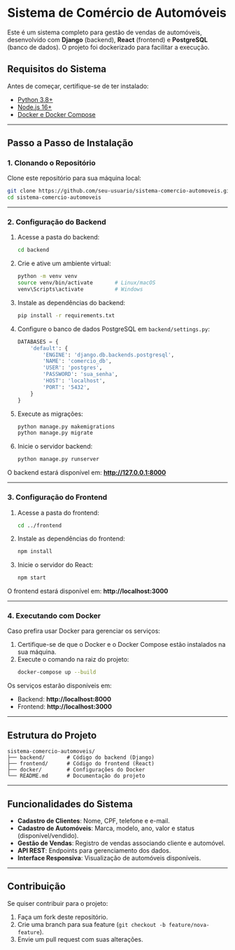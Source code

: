
# **Sistema de Comércio de Automóveis**

Este é um sistema completo para gestão de vendas de automóveis, desenvolvido com **Django** (backend), **React** (frontend) e **PostgreSQL** (banco de dados). O projeto foi dockerizado para facilitar a execução.

## **Requisitos do Sistema**
Antes de começar, certifique-se de ter instalado:
- [Python 3.8+](https://www.python.org/downloads/)
- [Node.js 16+](https://nodejs.org/)
- [Docker e Docker Compose](https://docs.docker.com/get-docker/)

---

## **Passo a Passo de Instalação**

### **1. Clonando o Repositório**
Clone este repositório para sua máquina local:
```bash
git clone https://github.com/seu-usuario/sistema-comercio-automoveis.git
cd sistema-comercio-automoveis
```

---

### **2. Configuração do Backend**

1. Acesse a pasta do backend:
   ```bash
   cd backend
   ```

2. Crie e ative um ambiente virtual:
   ```bash
   python -m venv venv
   source venv/bin/activate       # Linux/macOS
   venv\Scripts\activate          # Windows
   ```

3. Instale as dependências do backend:
   ```bash
   pip install -r requirements.txt
   ```

4. Configure o banco de dados PostgreSQL em `backend/settings.py`:
   ```python
   DATABASES = {
       'default': {
           'ENGINE': 'django.db.backends.postgresql',
           'NAME': 'comercio_db',
           'USER': 'postgres',
           'PASSWORD': 'sua_senha',
           'HOST': 'localhost',
           'PORT': '5432',
       }
   }
   ```

5. Execute as migrações:
   ```bash
   python manage.py makemigrations
   python manage.py migrate
   ```

6. Inicie o servidor backend:
   ```bash
   python manage.py runserver
   ```

O backend estará disponível em: **http://127.0.0.1:8000**

---

### **3. Configuração do Frontend**

1. Acesse a pasta do frontend:
   ```bash
   cd ../frontend
   ```

2. Instale as dependências do frontend:
   ```bash
   npm install
   ```

3. Inicie o servidor do React:
   ```bash
   npm start
   ```

O frontend estará disponível em: **http://localhost:3000**

---

### **4. Executando com Docker**

Caso prefira usar Docker para gerenciar os serviços:

1. Certifique-se de que o Docker e o Docker Compose estão instalados na sua máquina.
2. Execute o comando na raiz do projeto:
   ```bash
   docker-compose up --build
   ```

Os serviços estarão disponíveis em:
- Backend: **http://localhost:8000**
- Frontend: **http://localhost:3000**

---

## **Estrutura do Projeto**

```
sistema-comercio-automoveis/
├── backend/       # Código do backend (Django)
├── frontend/      # Código do frontend (React)
├── docker/        # Configurações do Docker
└── README.md      # Documentação do projeto
```

---

## **Funcionalidades do Sistema**

- **Cadastro de Clientes**: Nome, CPF, telefone e e-mail.
- **Cadastro de Automóveis**: Marca, modelo, ano, valor e status (disponível/vendido).
- **Gestão de Vendas**: Registro de vendas associando cliente e automóvel.
- **API REST**: Endpoints para gerenciamento dos dados.
- **Interface Responsiva**: Visualização de automóveis disponíveis.

---

## **Contribuição**
Se quiser contribuir para o projeto:
1. Faça um fork deste repositório.
2. Crie uma branch para sua feature (`git checkout -b feature/nova-feature`).
3. Envie um pull request com suas alterações.


